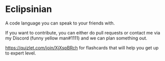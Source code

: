 # Eclipsinian
A code language you can speak to your friends with.

If you want to contribute, you can either do pull requests or contact me via my Discord (funny yellow man#1111) and we can plan something out.

https://quizlet.com/join/XjXspBRch for flashcards that will help you get up to expert level.
